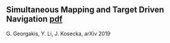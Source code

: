 ## Simultaneous Mapping and Target Driven Navigation [pdf](https://arxiv.org/pdf/1911.07980.pdf)
G. Georgakis, Y. Li, J. Kosecka, arXiv 2019
